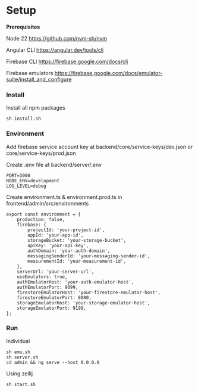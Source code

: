 # Setup

**Prerequisites**

Node 22
https://github.com/nvm-sh/nvm

Angular CLI
https://angular.dev/tools/cli

Firebase CLI
https://firebase.google.com/docs/cli

Firebase emulators
https://firebase.google.com/docs/emulator-suite/install_and_configure

### Install

Install all npm packages

    sh install.sh

### Environment

Add firebase service account key at backend/core/service-keys/dev.json or core/service-keys/prod.json

Create .env file at backend/server/.env

    PORT=3000
    NODE_ENV=development
    LOG_LEVEL=debug

Create environment.ts & environment.prod.ts in frontend/admin/src/environments

    export const environment = {
    	production: false,
    	firebase: {
    		projectId: 'your-project-id',
    		appId: 'your-app-id',
    		storageBucket: 'your-storage-bucket',
    		apiKey: 'your-api-key',
    		authDomain: 'your-auth-domain',
    		messagingSenderId: 'your-messaging-sender-id',
    		measurementId: 'your-measurement-id',
    	},
    	serverUrl: 'your-server-url',
    	useEmulators: true,
    	authEmulatorHost: 'your-auth-emulator-host',
    	authEmulatorPort: 9099,
    	firestoreEmulatorHost: 'your-firestore-emulator-host',
    	firestoreEmulatorPort: 8080,
    	storageEmulatorHost: 'your-storage-emulator-host',
    	storageEmulatorPort: 9199,
    };

### Run

Individual

    sh emu.sh
    sh server.sh
    cd admin && ng serve --host 0.0.0.0

Using zellij

    sh start.sh
